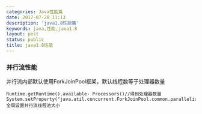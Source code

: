 ```yaml
---
categories: Java性能篇
date: 2017-07-28 11:13
description: 'java1.8性能篇'
keywords: java,性能,java1.8
layout: post
status: public
title: java1.8性能
---
```


### 并行流性能  
并行流内部默认使用ForkJoinPool框架，默认线程数等于处理器数量  
```
Runtime.getRuntime().available- Processors()//得到处理器数量
System.setProperty("java.util.concurrent.ForkJoinPool.common.parallelism","12");//全局设置并行流线程池大小
```

